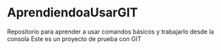 # AprendiendoaUsarGIT
Repositorio para aprender a usar comandos básicos y trabajarlo desde la consola
Este es un proyecto de prueba con GIT
